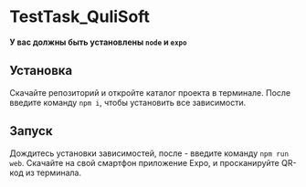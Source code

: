 # TestTask_QuliSoft

**У вас должны быть установлены `node` и `expo`**

## Установка

Скачайте репозиторий и откройте каталог проекта в терминале. После введите команду `npm i`, чтобы установить все зависимости.

## Запуск

Дождитесь установки зависимостей, после - введите команду `npm run web`. Скачайте на свой смартфон приложение Expo, и просканируйте QR-код из терминала.
